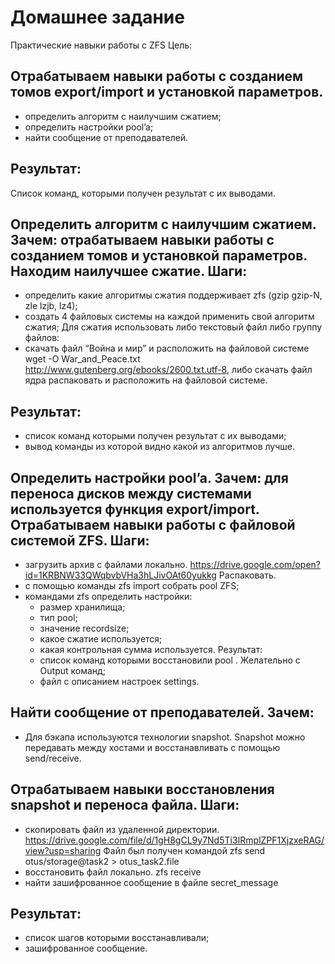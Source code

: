 # Домашнее задание

Практические навыки работы с ZFS
Цель:

## Отрабатываем навыки работы с созданием томов export/import и установкой параметров. 

  -  определить алгоритм с наилучшим сжатием;
  -  определить настройки pool’a;
  -  найти сообщение от преподавателей.

## Результат:
Список команд, которыми получен результат с их выводами.

##  Определить алгоритм с наилучшим сжатием. Зачем: отрабатываем навыки работы с созданием томов и установкой параметров. Находим наилучшее сжатие. Шаги:

  - определить какие алгоритмы сжатия поддерживает zfs (gzip gzip-N, zle lzjb, lz4);
  - создать 4 файловых системы на каждой применить свой алгоритм сжатия; Для сжатия использовать либо текстовый файл либо группу файлов:
  - скачать файл “Война и мир” и расположить на файловой системе wget -O War_and_Peace.txt http://www.gutenberg.org/ebooks/2600.txt.utf-8, либо скачать файл ядра распаковать и расположить на файловой системе.

##  Результат:

  - список команд которыми получен результат с их выводами;
  - вывод команды из которой видно какой из алгоритмов лучше.

##  Определить настройки pool’a. Зачем: для переноса дисков между системами используется функция export/import. Отрабатываем навыки работы с файловой системой ZFS. Шаги:

  - загрузить архив с файлами локально. https://drive.google.com/open?id=1KRBNW33QWqbvbVHa3hLJivOAt60yukkg Распаковать.
  - с помощью команды zfs import собрать pool ZFS;
  - командами zfs определить настройки:
      - размер хранилища;
      - тип pool;
      - значение recordsize;
      - какое сжатие используется;
      - какая контрольная сумма используется. Результат:
      - список команд которыми восстановили pool . Желательно с Output команд;
      - файл с описанием настроек settings.

##  Найти сообщение от преподавателей. Зачем: 
  - Для бэкапа используются технологии snapshot. Snapshot можно передавать между хостами и восстанавливать с помощью send/receive. 

##  Отрабатываем навыки восстановления snapshot и переноса файла. Шаги:

  - скопировать файл из удаленной директории. https://drive.google.com/file/d/1gH8gCL9y7Nd5Ti3IRmplZPF1XjzxeRAG/view?usp=sharing Файл был получен командой zfs send otus/storage@task2 > otus_task2.file
  - восстановить файл локально. zfs receive
  - найти зашифрованное сообщение в файле secret_message

##  Результат:

  - список шагов которыми восстанавливали;
  - зашифрованное сообщение.

